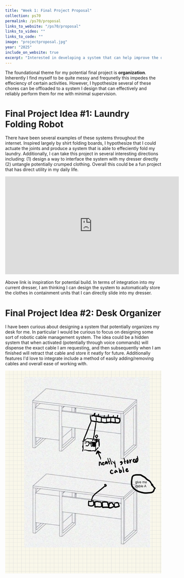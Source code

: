 ```yaml
---
title: "Week 1: Final Project Proposal"
collection: ps70
permalink: /ps70/proposal
links_to_website: "/ps70/proposal"
links_to_video: ""
links_to_code: ""
image: "projectproposal.jpg"
year: "2025"
include_on_website: true
excerpt: "Interested in developing a system that can help improve the overall organization of my dorm room. An immediate example of such a device would potentially be a **laundry folding robot**."
---
```


The foundational theme for my potential final project is **organization**. Inherently I find myself to be quite messy and frequnetly this impedes the effeciency of certain activities. However, I hypothesize several of these chores can be offloaded to a system I design that can effectively and reliably perform them for me with minimal supervision. 

Final Project Idea #1: Laundry Folding Robot
======

There have been several examples of these systems throughout the internet. Inspired largely by shirt folding boards, I hypothesize that I could actuate the joints and produce a system that is able to effeciently fold my laundry. Additionally, I can take this project in several interesting directions including: (1) design a way to interface the system with my dresser directly (2) untangle potentially crumped clothing. Overall this could be a fun project that has direct utility in my daily life.

<iframe width="560" height="315" src="https://www.youtube.com/embed/rhWaHSUVGco?si=GFFoqy4zigp0hPAZ" title="YouTube video player" frameborder="0" allow="accelerometer; autoplay; clipboard-write; encrypted-media; gyroscope; picture-in-picture; web-share" referrerpolicy="strict-origin-when-cross-origin" allowfullscreen></iframe>


Above link is inspiration for potential build. In terms of integration into my current dresser, I am thinking I can design the system to automatically store the clothes in containment units that I can directly slide into my dresser.

Final Project Idea #2: Desk Organizer 
======

I have been curious about designing a system that potentially organizes my desk for me. In particular I would be curious to focus on designing some sort of robotic cable management system. The idea could be a hidden system that when activated (potentially through voice commands) will dispense the exact cable I am requesting, and then subsequently when I am finished will retract that cable and store it neatly for future. Additionally features I'd love to integrate include a method of easily adding/removing cables and overall ease of working with.

![Wire Management Concept Drawing](/images/ps70/concept_drawing_wire_management.jpg)

